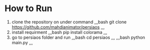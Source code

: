 # How to Run
1. clone the repository on under command
,,,bash
git clone https://github.com/mahdianimator/persiaos
,,,
2. install requirment
,,,bash
pip install colorama
,,,
3. go to persiaos folder and run
,,,bash
cd persiaos
,,,
,,,bash
python main.py
,,,
